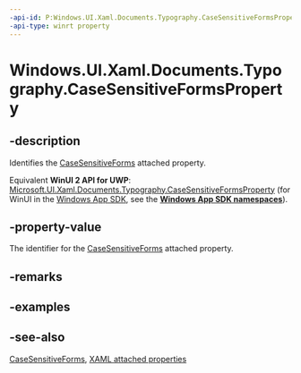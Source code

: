 ```yaml
---
-api-id: P:Windows.UI.Xaml.Documents.Typography.CaseSensitiveFormsProperty
-api-type: winrt property
---
```


<!-- Property syntax
public Windows.UI.Xaml.DependencyProperty CaseSensitiveFormsProperty { get; }
-->

# Windows.UI.Xaml.Documents.Typography.CaseSensitiveFormsProperty

## -description
Identifies the [CaseSensitiveForms](typography_casesensitiveforms.md) attached property.

Equivalent **WinUI 2 API for UWP**: [Microsoft.UI.Xaml.Documents.Typography.CaseSensitiveFormsProperty](/windows/winui/api/microsoft.ui.xaml.documents.typography.casesensitiveformsproperty) (for WinUI in the [Windows App SDK](/windows/apps/windows-app-sdk/), see the **[Windows App SDK namespaces](/windows/windows-app-sdk/api/winrt/)**).

## -property-value
The identifier for the [CaseSensitiveForms](typography_casesensitiveforms.md) attached property.

## -remarks

## -examples

## -see-also

[CaseSensitiveForms](typography_casesensitiveforms.md), [XAML attached properties](/windows/uwp/xaml-platform/attached-properties-overview)
